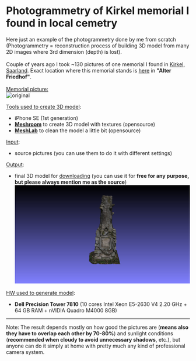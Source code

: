 # Photogrammetry of Kirkel memorial I found in local cemetry
Here just an example of the photogrammetry done by me from scratch (Photogrammetry = reconstruction process of building 3D model from many 2D images where 3rd dimension (depth) is lost). 
<BR><BR>
Couple of years ago I took ~130 pictures of one memorial I found in [Kirkel, Saarland](https://en.wikipedia.org/wiki/Kirkel). Exact location where this memorial stands is [here](https://www.google.com/maps/place/49%C2%B017'11.4%22N+7%C2%B013'57.8%22E/@49.286502,7.2321778,184m/data=!3m2!1e3!4b1!4m6!3m5!1s0x0:0x1b692cdb3b45ac37!7e2!8m2!3d49.2865021!4d7.2327248) in **"Alter Friedhof"**.
<BR><BR>
<ins>Memorial picture:</ins><BR>
![original](input/IMG_4202.JPG)


<ins>Tools used to create 3D model</ins>:
- iPhone SE (1st generation)
- **[Meshroom](https://alicevision.org/#meshroom "Meshroom")** to create 3D model with textures (opensource)
- **[MeshLab](https://www.meshlab.net/ "MeshLab")** to clean the model a little bit (opensource)

<ins>Input</ins>:
- source pictures (you can use them to do it with different settings)

<ins>Output</ins>:
- final 3D model for [downloading](https://1drv.ms/f/s!AqubZJHsswotmEcXTndyIeHlgMlM?e=BxWMZc) (you can use it for **free for any purpose, but please always mention me as the source**)
![here](snapshot/snapshot1.png)

<ins>HW used to generate model</ins>:
- **Dell Precision Tower 7810** (10 cores Intel Xeon E5-2630 V4 2.20 GHz + 64 GB RAM + nVIDIA Quadro M4000 8GB)
---
Note: The result depends mostly on how good the pictures are (**means also they have to overlap each other by 70-80%**) and sunlight conditions (**recommended when cloudy to avoid unnecessary shadows**, etc.), but anyone can do it simply at home with pretty much any kind of professional camera system.
